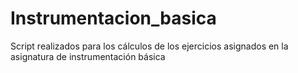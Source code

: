 # Instrumentacion_basica
Script realizados para los cálculos de los ejercicios asignados en la asignatura de instrumentación básica
